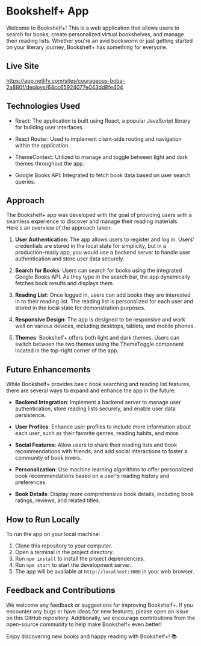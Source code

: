 # Bookshelf+ App

Welcome to Bookshelf+! This is a web application that allows users to search for books, create personalized virtual bookshelves, and manage their reading lists. Whether you're an avid bookworm or just getting started on your literary journey, Bookshelf+ has something for everyone.

## Live Site

https://app.netlify.com/sites/courageous-boba-2a880f/deploys/64cc65924077e043dd8fe404

## Technologies Used

- React: The application is built using React, a popular JavaScript library for building user interfaces.

- React Router: Used to implement client-side routing and navigation within the application.

- ThemeContext: Utilized to manage and toggle between light and dark themes throughout the app.

- Google Books API: Integrated to fetch book data based on user search queries.

## Approach

The Bookshelf+ app was developed with the goal of providing users with a seamless experience to discover and manage their reading materials. Here's an overview of the approach taken:

1. **User Authentication**: The app allows users to register and log in. Users' credentials are stored in the local state for simplicity, but in a production-ready app, you would use a backend server to handle user authentication and store user data securely.

2. **Search for Books**: Users can search for books using the integrated Google Books API. As they type in the search bar, the app dynamically fetches book results and displays them.

3. **Reading List**: Once logged in, users can add books they are interested in to their reading list. The reading list is personalized for each user and stored in the local state for demonstration purposes.

4. **Responsive Design**: The app is designed to be responsive and work well on various devices, including desktops, tablets, and mobile phones.

5. **Themes**: Bookshelf+ offers both light and dark themes. Users can switch between the two themes using the ThemeToggle component located in the top-right corner of the app.

## Future Enhancements

While Bookshelf+ provides basic book searching and reading list features, there are several ways to expand and enhance the app in the future:

- **Backend Integration**: Implement a backend server to manage user authentication, store reading lists securely, and enable user data persistence.

- **User Profiles**: Enhance user profiles to include more information about each user, such as their favorite genres, reading habits, and more.

- **Social Features**: Allow users to share their reading lists and book recommendations with friends, and add social interactions to foster a community of book lovers.

- **Personalization**: Use machine learning algorithms to offer personalized book recommendations based on a user's reading history and preferences.

- **Book Details**: Display more comprehensive book details, including book ratings, reviews, and related titles.

## How to Run Locally

To run the app on your local machine:

1. Clone this repository to your computer.
2. Open a terminal in the project directory.
3. Run `npm install` to install the project dependencies.
4. Run `npm start` to start the development server.
5. The app will be available at `http://localhost:3000` in your web browser.

## Feedback and Contributions

We welcome any feedback or suggestions for improving Bookshelf+. If you encounter any bugs or have ideas for new features, please open an issue on this GitHub repository. Additionally, we encourage contributions from the open-source community to help make Bookshelf+ even better!

Enjoy discovering new books and happy reading with Bookshelf+! 📚
